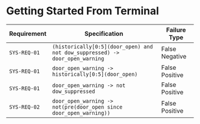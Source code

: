 # Getting Started From Terminal

| Requirement  | Specification                                                                | Failure Type   |
|--------------|------------------------------------------------------------------------------|----------------|
| `SYS-REQ-01` | `(historically[0:5](door_open) and not dow_suppressed) -> door_open_warning` | False Negative |
| `SYS-REQ-01` | `door_open_warning -> historically[0:5](door_open)`                          | False Positive |
| `SYS-REQ-01` | `door_open_warning -> not dow_suppressed`                                    | False Positive |
| `SYS-REQ-02` | `door_open_warning -> not(pre(door_open since door_open_warning))`           | False Positive |
